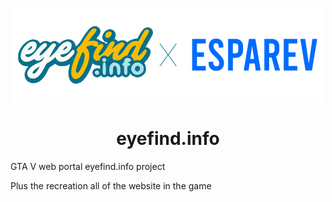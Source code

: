 <p align="center"><a href="https://esparev.github.io/eyefind.info/" target="_blank" rel="noopener noreferrer"><img width="500" src="https://raw.githubusercontent.com/esparev/eyefind.info/master/assets/img/eyefind-x-esparev.png" alt="eyefind.info x esparev"></a></p>
<h1 align="center">eyefind.info</h1>

GTA V web portal eyefind.info project

Plus the recreation all of the website in the game
